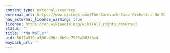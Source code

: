```yaml
---
content_type: external-resource
external_url: https://www.discogs.com/The-Aardvark-Jazz-Orchestra-No-Walls-A-Christmas-Concert/release/7072479
has_external_license_warning: true
license: https://en.wikipedia.org/wiki/All_rights_reserved
status: ''
title: '*No Walls*'
uid: 56f7a919-a306-496c-8b9e-79f5a203f2e4
wayback_url: ''
---
```


